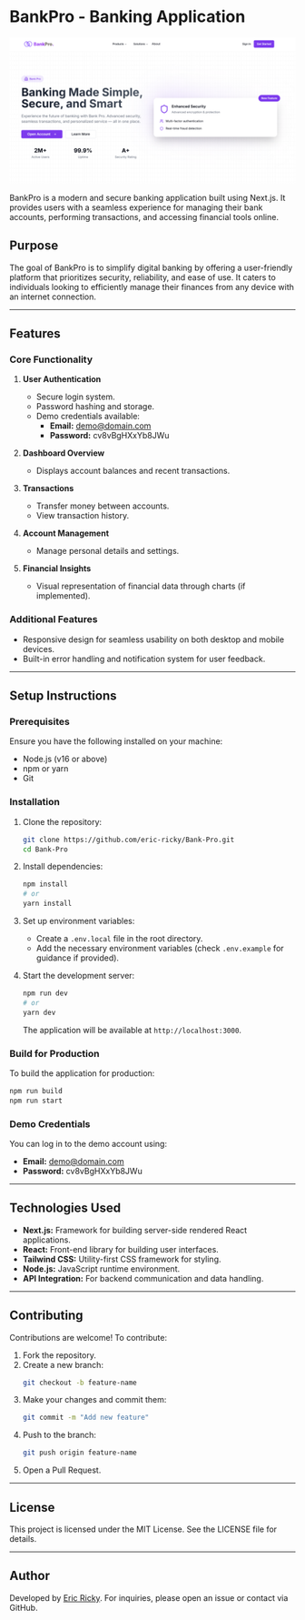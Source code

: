 # BankPro - Banking Application

![BankPro Cover Image](./bankpro_1.png)

BankPro is a modern and secure banking application built using Next.js. It provides users with a seamless experience for managing their bank accounts, performing transactions, and accessing financial tools online.

## Purpose

The goal of BankPro is to simplify digital banking by offering a user-friendly platform that prioritizes security, reliability, and ease of use. It caters to individuals looking to efficiently manage their finances from any device with an internet connection.

---

## Features

### Core Functionality

1. **User Authentication**

   - Secure login system.
   - Password hashing and storage.
   - Demo credentials available:
     - **Email:** demo@domain.com
     - **Password:** cv8vBgHXxYb8JWu

2. **Dashboard Overview**

   - Displays account balances and recent transactions.

3. **Transactions**

   - Transfer money between accounts.
   - View transaction history.

4. **Account Management**

   - Manage personal details and settings.

5. **Financial Insights**
   - Visual representation of financial data through charts (if implemented).

### Additional Features

- Responsive design for seamless usability on both desktop and mobile devices.
- Built-in error handling and notification system for user feedback.

---

## Setup Instructions

### Prerequisites

Ensure you have the following installed on your machine:

- Node.js (v16 or above)
- npm or yarn
- Git

### Installation

1. Clone the repository:

   ```bash
   git clone https://github.com/eric-ricky/Bank-Pro.git
   cd Bank-Pro
   ```

2. Install dependencies:

   ```bash
   npm install
   # or
   yarn install
   ```

3. Set up environment variables:

   - Create a `.env.local` file in the root directory.
   - Add the necessary environment variables (check `.env.example` for guidance if provided).

4. Start the development server:
   ```bash
   npm run dev
   # or
   yarn dev
   ```
   The application will be available at `http://localhost:3000`.

### Build for Production

To build the application for production:

```bash
npm run build
npm run start
```

### Demo Credentials

You can log in to the demo account using:

- **Email:** demo@domain.com
- **Password:** cv8vBgHXxYb8JWu

---

## Technologies Used

- **Next.js:** Framework for building server-side rendered React applications.
- **React:** Front-end library for building user interfaces.
- **Tailwind CSS:** Utility-first CSS framework for styling.
- **Node.js:** JavaScript runtime environment.
- **API Integration:** For backend communication and data handling.

---

## Contributing

Contributions are welcome! To contribute:

1. Fork the repository.
2. Create a new branch:
   ```bash
   git checkout -b feature-name
   ```
3. Make your changes and commit them:
   ```bash
   git commit -m "Add new feature"
   ```
4. Push to the branch:
   ```bash
   git push origin feature-name
   ```
5. Open a Pull Request.

---

## License

This project is licensed under the MIT License. See the LICENSE file for details.

---

## Author

Developed by [Eric Ricky](https://github.com/eric-ricky). For inquiries, please open an issue or contact via GitHub.
